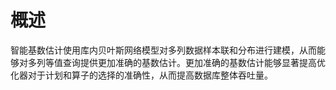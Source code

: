 # 概述<a name="ZH-CN_TOPIC_0000001316142064"></a>

智能基数估计使用库内贝叶斯网络模型对多列数据样本联和分布进行建模，从而能够对多列等值查询提供更加准确的基数估计。更加准确的基数估计能够显著提高优化器对于计划和算子的选择的准确性，从而提高数据库整体吞吐量。


